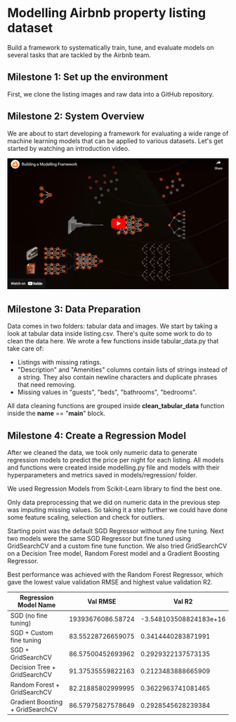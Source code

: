 # Modelling Airbnb property listing dataset

Build a framework to systematically train, tune, and evaluate models on several tasks that are tackled by the Airbnb team.

## Milestone 1:  Set up the environment

First, we clone the listing images and raw data into a GitHub repository.

## Milestone 2: System Overview

We are about to start developing a framework for evaluating a wide range of machine learning models that can be applied to various datasets. Let's get started by watching an introduction video.

[![Intro Video](video_intro.png)](https://www.youtube.com/watch?v=Tub0xAsNzk8)

## Milestone 3: Data Preparation

Data comes in two folders: tabular data and images. We start by taking a look at tabular data inside listing.csv. There's quite some work to do to clean the data here. We wrote a few functions inside tabular_data.py that take care of:

- Listings with missing ratings.
- "Description" and "Amenities" columns contain lists of strings instead of a string. They also contain newline characters and duplicate phrases that need removing.
- Missing values in "guests", "beds", "bathrooms", "bedrooms".

All data cleaning functions are grouped inside **clean_tabular_data** function inside the __name__ == "__main__" block.

## Milestone 4: Create a Regression Model

After we cleaned the data, we took only numeric data to generate regression models to predict the price per night for each listing. All models and functions were created inside modelling.py file and models with their hyperparameters and metrics saved in models/regression/ folder.

We used Regression Models from Scikit-Learn library to find the best one. 

Only data preprocessing that we did on numeric data in the previous step was imputing missing values. So taking it a step further we could have done some feature scaling, selection and check for outliers.

Starting point was the default SGD Regressor without any fine tuning. Next two models were the same SGD Regressor but fine tuned using GridSearchCV and a custom fine tune function. We also tried GridSearchCV on a Decision Tree model, Random Forest model and a Gradient Boosting Regressor.

Best performance was achieved with the Random Forest Regressor, which gave the lowest value validation RMSE and highest value validation R2.

| Regression Model Name            | Val RMSE          | Val R2                 |
| -------------------------------- | ----------------- | ---------------------- |
| SGD (no fine tuning)             | 19393676086.58724 | -3.548103508824183e+16 |
| SGD + Custom fine tuning         | 83.55228726659075 | 0.3414440283871991     |
| SGD + GridSearchCV               | 86.57500452693962 | 0.2929322137573135     |
| Decision Tree + GridSearchCV     | 91.37535559822163 | 0.2123483888665909     |
| Random Forest + GridSearchCV     | 82.21885802999995 | 0.3622963741081465     |
| Gradient Boosting + GridSearchCV | 86.57975827578649 | 0.2928545628239384     | 

